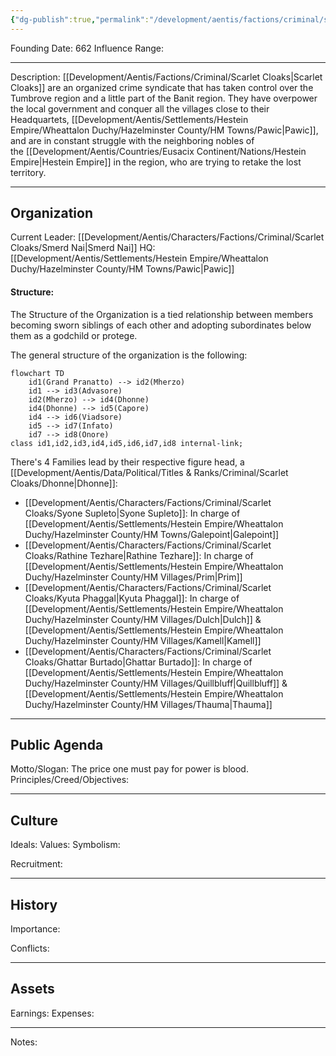 ```yaml
---
{"dg-publish":true,"permalink":"/development/aentis/factions/criminal/scarlet-cloaks/","tags":["Factions","FC"],"created":"2025-02-25T14:04:57.848-08:00","updated":"2025-02-25T17:04:48.079-08:00"}
---
```


Founding Date: 662
Influence Range: 

---
Description: [[Development/Aentis/Factions/Criminal/Scarlet Cloaks\|Scarlet Cloaks]] are an organized crime syndicate that has taken control over the Tumbrove region and a little part of the Banit region. They have overpower the local government and conquer all the villages close to their Headquartets, [[Development/Aentis/Settlements/Hestein Empire/Wheattalon Duchy/Hazelminster County/HM Towns/Pawic\|Pawic]], and are in constant struggle with the neighboring nobles of the [[Development/Aentis/Countries/Eusacix Continent/Nations/Hestein Empire\|Hestein Empire]] in the region, who are trying to retake the lost territory.

---
## Organization

Current Leader: [[Development/Aentis/Characters/Factions/Criminal/Scarlet Cloaks/Smerd Nai\|Smerd Nai]]
HQ: [[Development/Aentis/Settlements/Hestein Empire/Wheattalon Duchy/Hazelminster County/HM Towns/Pawic\|Pawic]]
#### Structure: 
The Structure of the Organization is a tied relationship between members becoming sworn siblings of each other and adopting subordinates below them as a godchild or protege. 

The general structure of the organization is the following:

```mermaid
flowchart TD
	id1(Grand Pranatto) --> id2(Mherzo)
	id1 --> id3(Advasore)
	id2(Mherzo) --> id4(Dhonne)
	id4(Dhonne) --> id5(Capore)
	id4 --> id6(Viadsore)
	id5 --> id7(Infato)
	id7 --> id8(Onore)
class id1,id2,id3,id4,id5,id6,id7,id8 internal-link;
```

There's 4 Families lead by their respective figure head, a [[Development/Aentis/Data/Political/Titles & Ranks/Criminal/Scarlet Cloaks/Dhonne\|Dhonne]]:
- [[Development/Aentis/Characters/Factions/Criminal/Scarlet Cloaks/Syone Supleto\|Syone Supleto]]: In charge of [[Development/Aentis/Settlements/Hestein Empire/Wheattalon Duchy/Hazelminster County/HM Towns/Galepoint\|Galepoint]]
- [[Development/Aentis/Characters/Factions/Criminal/Scarlet Cloaks/Rathine Tezhare\|Rathine Tezhare]]: In charge of [[Development/Aentis/Settlements/Hestein Empire/Wheattalon Duchy/Hazelminster County/HM Villages/Prim\|Prim]]
- [[Development/Aentis/Characters/Factions/Criminal/Scarlet Cloaks/Kyuta Phaggal\|Kyuta Phaggal]]: In charge of [[Development/Aentis/Settlements/Hestein Empire/Wheattalon Duchy/Hazelminster County/HM Villages/Dulch\|Dulch]] & [[Development/Aentis/Settlements/Hestein Empire/Wheattalon Duchy/Hazelminster County/HM Villages/Kamell\|Kamell]]
- [[Development/Aentis/Characters/Factions/Criminal/Scarlet Cloaks/Ghattar Burtado\|Ghattar Burtado]]: In charge of [[Development/Aentis/Settlements/Hestein Empire/Wheattalon Duchy/Hazelminster County/HM Villages/Quillbluff\|Quillbluff]] & [[Development/Aentis/Settlements/Hestein Empire/Wheattalon Duchy/Hazelminster County/HM Villages/Thauma\|Thauma]]

---
## Public Agenda

Motto/Slogan: The price one must pay for power is blood.
Principles/Creed/Objectives:

---
## Culture

Ideals:
Values:
Symbolism:

Recruitment:

---
## History

Importance:

Conflicts:

---
## Assets

Earnings:
Expenses:

---
Notes: